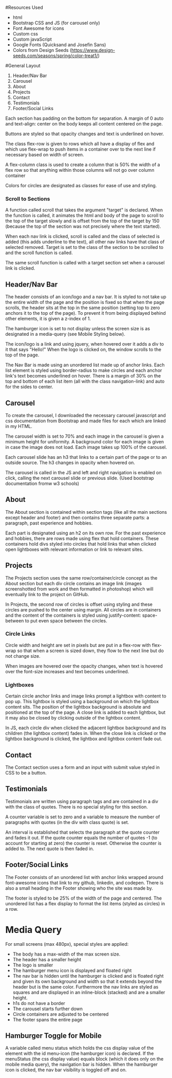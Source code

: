 #Resources Used
  * html
  * Bootstrap CSS and JS (for carousel only)
  * Font Awesome for icons
  * Custom css
  * Custom javaScript
  * Google Fonts (Quicksand and Josefin Sans)
  * Colors from Design Seeds (https://www.design-seeds.com/seasons/spring/color-treat1/)

#General Layout
  1. Header/Nav Bar
  2. Carousel
  3. About  
  4. Projects
  5. Contact
  6. Testimonials
  7. Footer/Social Links

Each section has padding on the bottom for separation. A margin of 0 auto and text-align: center on the body keeps all content centered on the page.

Buttons are styled so that opacity changes and text is underlined on hover.

The class flex-row is given to rows which all have a display of flex and which use flex-wrap to push items in a container over to the next line if necessary based on width of screen.

A flex-column class is used to create a column that is 50% the width of a flex row so that anything within those columns will not go over column container

Colors for circles are designated as classes for ease of use and styling.

### Scroll to Sections
A function called scroll that takes the argument "target" is declared. When the function is called, it animates the html and body of the page to scroll to the top of the target slowly and is offset from the top of the target by 150 (because the top of the section was not precisely where the text started).

When each nav link is clicked, scroll is called and the class of selected is added (this adds underline to the text), all other nav links have that class of selected removed. Target is set to the class of the section to be scrolled to and the scroll function is called.

The same scroll function is called with a target section set when a carousel link is clicked.

## Header/Nav Bar
The header consists of an icon/logo and a nav bar. It is styled to not take up the entire width of the page and the position is fixed so that when the page scrolls, the header sits at the top in the same position (setting top to zero anchors it to the top of the page). To prevent it from being displayed behind other elements, it is given a z-index of 1.

The hamburger icon is set to not display unless the screen size is as designated in a media-query (see Mobile Styling below).

The icon/logo is a link and using jquery, when hovered over it adds a div to it that says "Hello!" When the logo is clicked on, the window scrolls to the top of the page.

The Nav Bar is made using an unordered list made up of anchor links. Each list element is styled using border-radius to make circles and each anchor link's text becomes underlined on hover. There is a margin of 30% on the top and bottom of each list item (all with the class navigation-link) and auto for the sides to center.


## Carousel
To create the carousel, I downloaded the necessary carousel javascript and css documentation from Bootstrap and made files for each which are linked in my HTML.

The carousel width is set to 70% and each image in the carousel is given a minimum height for uniformity. A background color for each image is given in case the image does not load. Each image takes up 100% of the carousel.

Each carousel slide has an h3 that links to a certain part of the page or to an outside source. The h3 changes in opacity when hovered on.

The carousel is called in the JS and left and right navigation is enabled on click, calling the next carousel slide or previous slide. (Used bootstrap documentation fromw w3 schools)


## About
The About section is contained within section tags (like all the main sections except header and footer) and then contains three separate parts: a paragraph, past experience and hobbies.

Each part is designated using an h2 on its own row. For the past experience and hobbies, there are rows made using flex that hold containers. These containers hold divs styled into circles that hold links that when clicked open lightboxes with relevant information or link to relevant sites.

## Projects
The Projects section uses the same row/container/circle concept as the About section but each div circle contains an image link (images screenshotted from work and then formatted in photoshop) which will eventually link to the project on GitHub.

In Projects, the second row of circles is offset using styling and these circles are pushed to the center using margin. All circles are in containers and the content of the containers is styled using justify-content: space-between to put even space between the circles.

### Circle Links
Circle width and height are set in pixels but are put in a flex-row with flex-wrap so that when a screen is sized down, they flow to the next line but do not change size.

When images are hovered over the opacity changes, when text is hovered over the font-size increases and text becomes underlined.

### Lightboxes
Certain circle anchor links and image links prompt a lightbox with content to pop up. This lightbox is styled using a background on which the lightbox content sits. The position of the lightbox background is absolute and positioned at the top of the page. A close link is added to each lightbox, but it may also be closed by clicking outside of the lightbox content.

In JS, each circle div when clicked the adjacent lightbox background and its children (the lightbox content) fades in. When the close link is clicked or the lightbox background is clicked, the lightbox and lightbox content fade out.

## Contact
The Contact section uses a form and an input with submit value styled in CSS to be a button.

## Testimonials
Testimonials are written using paragraph tags and are contained in a div with the class of quotes. There is no special styling for this section.

A counter variable is set to zero and a variable to measure the number of paragraphs with quotes (in the div with class quote) is set.

An interval is established that selects the paragraph at the quote counter and fades it out. If the quote counter equals the number of quotes -1 (to account for starting at zero) the counter is reset. Otherwise the counter is added to. The next quote is then faded in.

## Footer/Social Links
The Footer consists of an unordered list with anchor links wrapped around font-awesome icons that link to my github, linkedin, and codepen.
There is also a small heading in the Footer showing who the site was made by.

The footer is styled to be 25% of the width of the page and centered. The unordered list has a flex display to format the list items (styled as circles) in a row.

# Media Query
For small screens (max 480px), special styles are applied:

* The body has a max-width of the max screen size.
* The header has a smaller height
* The logo is smaller
* The hamburger menu icon is displayed and floated right
* The nav bar is hidden until the hamburger is clicked and is floated right and given its own background and width so that it extends beyond the header but is the same color. Furthermore the nav links are styled as squares and are displayed in an inline-block (stacked) and are a smaller height.
* h1s do not have a border
* The carousel starts further down
* Circle containers are adjusted to be centered
* The footer spans the entire page

## Hamburger Toggle for Mobile
A variable called menu status which holds the css display value of the element with the id menu-icon (the hamburger icon) is declared.
If the menuStatus (the css display value) equals block (which it does only on the mobile media query), the navigation bar is hidden. When the hamburger icon is clicked, the nav bar visibility is toggled off and on.
